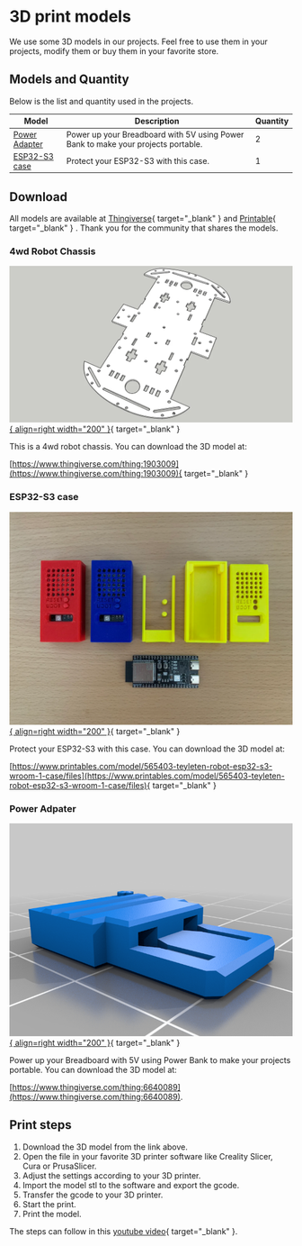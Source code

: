 # 3D print models

We use some 3D models in our projects. Feel free to use them in your projects, modify them or buy them in your favorite store. 

## Models and Quantity

Below is the list and quantity used in the projects.


| Model | Description | Quantity |
|-------|-------------|----------|
| [Power Adapter](#power-adpater) | Power up your Breadboard with 5V using Power Bank to make your projects portable. | 2 |
| [ESP32-S3 case](#esp32-s3-case) | Protect your ESP32-S3 with this case. | 1 |


## Download

All models are available at [Thingiverse](https://www.thingiverse.com/){ target="_blank" } and [Printable](https://www.printables.com){ target="_blank" } . Thank you for the community that shares the models.

###  4wd Robot Chassis

[![3D models](../images/3dmodels/4wd_chasisis.webp){ align=right width="200" }](../images/3dmodels/4wd_chasisis.webp){ target="_blank" }

This is a 4wd robot chassis. You can download the 3D model at:

[https://www.thingiverse.com/thing:1903009](https://www.thingiverse.com/thing:1903009){ target="_blank" }

### ESP32-S3 case

[![3D models](../images/3dmodels/esp32_s3_case.jpg){ align=right width="200" }](https://www.printables.com/model/565403-teyleten-robot-esp32-s3-wroom-1-case/files){ target="_blank" }

Protect your ESP32-S3 with this case. You can download the 3D model at:

[https://www.printables.com/model/565403-teyleten-robot-esp32-s3-wroom-1-case/files](https://www.printables.com/model/565403-teyleten-robot-esp32-s3-wroom-1-case/files){ target="_blank" }

### Power Adpater

[![3D models](../images/3dmodels/power_up_3d_print.jpg){ align=right width="200" }](https://www.thingiverse.com/thing:6640089){ target="_blank" }

Power up your Breadboard with 5V using Power Bank to make your projects portable. You can download the 3D model at: 

[https://www.thingiverse.com/thing:6640089](https://www.thingiverse.com/thing:6640089).



## Print steps

1. Download the 3D model from the link above.
2. Open the file in your favorite 3D printer software like Creality Slicer, Cura or PrusaSlicer.
3. Adjust the settings according to your 3D printer.
4. Import the model stl to the software and export the gcode.
5. Transfer the gcode to your 3D printer.
6. Start the print.
7. Print the model.

The steps can follow in this [youtube video](https://www.youtube.com/watch?v=PzQe6xfWyzk){ target="_blank" }.   